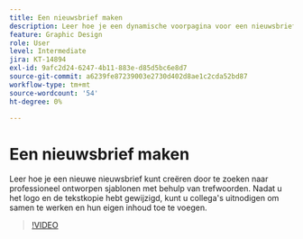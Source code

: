 ```yaml
---
title: Een nieuwsbrief maken
description: Leer hoe je een dynamische voorpagina voor een nieuwsbrief maakt
feature: Graphic Design
role: User
level: Intermediate
jira: KT-14894
exl-id: 9afc2d24-6247-4b11-883e-d85d5bc6e8d7
source-git-commit: a6239fe87239003e2730d402d8ae1c2cda52bd87
workflow-type: tm+mt
source-wordcount: '54'
ht-degree: 0%

---
```


# Een nieuwsbrief maken

Leer hoe je een nieuwe nieuwsbrief kunt creëren door te zoeken naar professioneel ontworpen sjablonen met behulp van trefwoorden. Nadat u het logo en de tekstkopie hebt gewijzigd, kunt u collega&#39;s uitnodigen om samen te werken en hun eigen inhoud toe te voegen.

>[!VIDEO](https://video.tv.adobe.com/v/3427120?quality=12&learn=on&hidetitle=true)
